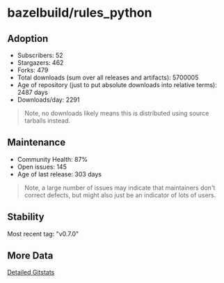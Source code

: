 # bazelbuild/rules_python

## Adoption

- Subscribers: 52
- Stargazers: 462
- Forks: 479
- Total downloads (sum over all releases and artifacts): 5700005
- Age of repository (just to put absolute downloads into relative terms): 2487 days
- Downloads/day: 2291

> Note, no downloads likely means this is distributed using source tarballs instead.

## Maintenance

- Community Health: 87%
- Open issues: 145
- Age of last release: 303 days

> Note, a large number of issues may indicate that maintainers don't correct defects, but might also
> just be an indicator of lots of users.

## Stability

Most recent tag: "v0.7.0"

## More Data

[Detailed Gitstats](/bazel-catalog/gitstats/bazelbuild/rules_python)

